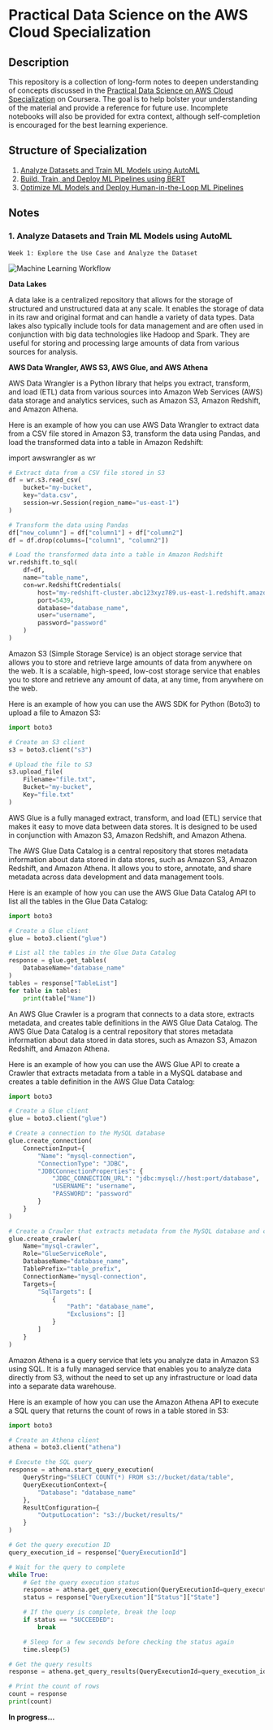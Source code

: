 # Practical Data Science on the AWS Cloud Specialization

## Description
This repository is a collection of long-form notes to deepen understanding of concepts discussed in the [Practical Data Science on AWS Cloud Specialization](https://www.coursera.org/specializations/practical-data-science) on Coursera. The goal is to help bolster your understanding of the material and provide a reference for future use. Incomplete notebooks will also be provided for extra context, although self-completion is encouraged for the best learning experience.

## Structure of Specialization
1. [Analyze Datasets and Train ML Models using AutoML](https://www.coursera.org/learn/automl-datasets-ml-models?specialization=practical-data-science)
2. [Build, Train, and Deploy ML Pipelines using BERT](https://www.coursera.org/learn/ml-pipelines-bert?specialization=practical-data-science)
3. [Optimize ML Models and Deploy Human-in-the-Loop ML Pipelines](https://www.coursera.org/learn/ml-models-human-in-the-loop-pipelines?specialization=practical-data-science)

## Notes
### 1. Analyze Datasets and Train ML Models using AutoML

    Week 1: Explore the Use Case and Analyze the Dataset

![Machine Learning Workflow](Images/Workflow.png)

__Data Lakes__

A data lake is a centralized repository that allows for the storage of structured and unstructured data at any scale. It enables the storage of data in its raw and original format and can handle a variety of data types. Data lakes also typically include tools for data management and are often used in conjunction with big data technologies like Hadoop and Spark. They are useful for storing and processing large amounts of data from various sources for analysis.

__AWS Data Wrangler, AWS S3, AWS Glue, and AWS Athena__

AWS Data Wrangler is a Python library that helps you extract, transform, and load (ETL) data from various sources into Amazon Web Services (AWS) data storage and analytics services, such as Amazon S3, Amazon Redshift, and Amazon Athena.

Here is an example of how you can use AWS Data Wrangler to extract data from a CSV file stored in Amazon S3, transform the data using Pandas, and load the transformed data into a table in Amazon Redshift:

import awswrangler as wr

```python
# Extract data from a CSV file stored in S3
df = wr.s3.read_csv(
    bucket="my-bucket",
    key="data.csv",
    session=wr.Session(region_name="us-east-1")
)

# Transform the data using Pandas
df["new_column"] = df["column1"] + df["column2"]
df = df.drop(columns=["column1", "column2"])

# Load the transformed data into a table in Amazon Redshift
wr.redshift.to_sql(
    df=df,
    name="table_name",
    con=wr.RedshiftCredentials(
        host="my-redshift-cluster.abc123xyz789.us-east-1.redshift.amazonaws.com",
        port=5439,
        database="database_name",
        user="username",
        password="password"
    )
)
```

Amazon S3 (Simple Storage Service) is an object storage service that allows you to store and retrieve large amounts of data from anywhere on the web. It is a scalable, high-speed, low-cost storage service that enables you to store and retrieve any amount of data, at any time, from anywhere on the web.

Here is an example of how you can use the AWS SDK for Python (Boto3) to upload a file to Amazon S3:

```python
import boto3

# Create an S3 client
s3 = boto3.client("s3")

# Upload the file to S3
s3.upload_file(
    Filename="file.txt",
    Bucket="my-bucket",
    Key="file.txt"
)
```

AWS Glue is a fully managed extract, transform, and load (ETL) service that makes it easy to move data between data stores. It is designed to be used in conjunction with Amazon S3, Amazon Redshift, and Amazon Athena.

The AWS Glue Data Catalog is a central repository that stores metadata information about data stored in data stores, such as Amazon S3, Amazon Redshift, and Amazon Athena. It allows you to store, annotate, and share metadata across data development and data management tools.

Here is an example of how you can use the AWS Glue Data Catalog API to list all the tables in the Glue Data Catalog:

```python
import boto3

# Create a Glue client
glue = boto3.client("glue")

# List all the tables in the Glue Data Catalog
response = glue.get_tables(
    DatabaseName="database_name"
)
tables = response["TableList"]
for table in tables:
    print(table["Name"])
```

An AWS Glue Crawler is a program that connects to a data store, extracts metadata, and creates table definitions in the AWS Glue Data Catalog. The AWS Glue Data Catalog is a central repository that stores metadata information about data stored in data stores, such as Amazon S3, Amazon Redshift, and Amazon Athena.

Here is an example of how you can use the AWS Glue API to create a Crawler that extracts metadata from a table in a MySQL database and creates a table definition in the AWS Glue Data Catalog:

```python
import boto3

# Create a Glue client
glue = boto3.client("glue")

# Create a connection to the MySQL database
glue.create_connection(
    ConnectionInput={
        "Name": "mysql-connection",
        "ConnectionType": "JDBC",
        "JDBCConnectionProperties": {
            "JDBC_CONNECTION_URL": "jdbc:mysql://host:port/database",
            "USERNAME": "username",
            "PASSWORD": "password"
        }
    }
)

# Create a Crawler that extracts metadata from the MySQL database and creates a table definition in the Glue Data Catalog
glue.create_crawler(
    Name="mysql-crawler",
    Role="GlueServiceRole",
    DatabaseName="database_name",
    TablePrefix="table_prefix",
    ConnectionName="mysql-connection",
    Targets={
        "SqlTargets": [
            {
                "Path": "database_name",
                "Exclusions": []
            }
        ]
    }
)
```

Amazon Athena is a query service that lets you analyze data in Amazon S3 using SQL. It is a fully managed service that enables you to analyze data directly from S3, without the need to set up any infrastructure or load data into a separate data warehouse.

Here is an example of how you can use the Amazon Athena API to execute a SQL query that returns the count of rows in a table stored in S3:

```python
import boto3

# Create an Athena client
athena = boto3.client("athena")

# Execute the SQL query
response = athena.start_query_execution(
    QueryString="SELECT COUNT(*) FROM s3://bucket/data/table",
    QueryExecutionContext={
        "Database": "database_name"
    },
    ResultConfiguration={
        "OutputLocation": "s3://bucket/results/"
    }
)

# Get the query execution ID
query_execution_id = response["QueryExecutionId"]

# Wait for the query to complete
while True:
    # Get the query execution status
    response = athena.get_query_execution(QueryExecutionId=query_execution_id)
    status = response["QueryExecution"]["Status"]["State"]

    # If the query is complete, break the loop
    if status == "SUCCEEDED":
        break

    # Sleep for a few seconds before checking the status again
    time.sleep(5)

# Get the query results
response = athena.get_query_results(QueryExecutionId=query_execution_id)

# Print the count of rows
count = response
print(count)
```


__In progress...__